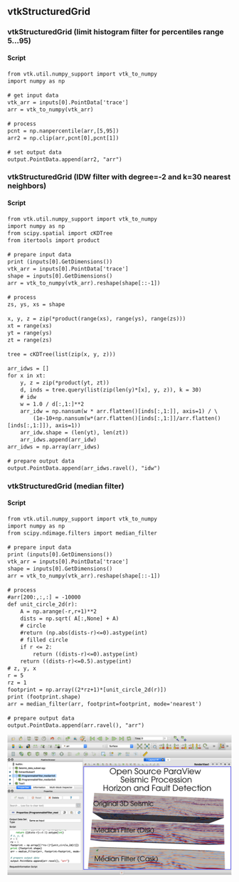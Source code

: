 ## vtkStructuredGrid

### vtkStructuredGrid (limit histogram filter for percentiles range 5...95)

#### Script
```
from vtk.util.numpy_support import vtk_to_numpy
import numpy as np

# get input data
vtk_arr = inputs[0].PointData['trace']
arr = vtk_to_numpy(vtk_arr)

# process
pcnt = np.nanpercentile(arr,[5,95])
arr2 = np.clip(arr,pcnt[0],pcnt[1])

# set output data
output.PointData.append(arr2, "arr")
```

### vtkStructuredGrid (IDW filter with degree=-2 and k=30 nearest neighbors)

#### Script
```
from vtk.util.numpy_support import vtk_to_numpy
import numpy as np
from scipy.spatial import cKDTree
from itertools import product

# prepare input data
print (inputs[0].GetDimensions())
vtk_arr = inputs[0].PointData['trace']
shape = inputs[0].GetDimensions()
arr = vtk_to_numpy(vtk_arr).reshape(shape[::-1])

# process
zs, ys, xs = shape

x, y, z = zip(*product(range(xs), range(ys), range(zs)))
xt = range(xs)
yt = range(ys)
zt = range(zs)

tree = cKDTree(list(zip(x, y, z)))

arr_idws = []
for x in xt:
    y, z = zip(*product(yt, zt))
    d, inds = tree.query(list(zip(len(y)*[x], y, z)), k = 30)
    # idw
    w = 1.0 / d[:,1:]**2
    arr_idw = np.nansum(w * arr.flatten()[inds[:,1:]], axis=1) / \
        (1e-10+np.nansum(w*(arr.flatten()[inds[:,1:]]/arr.flatten()[inds[:,1:]]), axis=1))
    arr_idw.shape = (len(yt), len(zt))
    arr_idws.append(arr_idw)
arr_idws = np.array(arr_idws)

# prepare output data
output.PointData.append(arr_idws.ravel(), "idw")
```

### vtkStructuredGrid (median filter)

#### Script
```
from vtk.util.numpy_support import vtk_to_numpy
import numpy as np
from scipy.ndimage.filters import median_filter

# prepare input data
print (inputs[0].GetDimensions())
vtk_arr = inputs[0].PointData['trace']
shape = inputs[0].GetDimensions()
arr = vtk_to_numpy(vtk_arr).reshape(shape[::-1])

# process
#arr[200:,:,:] = -10000
def unit_circle_2d(r):
    A = np.arange(-r,r+1)**2
    dists = np.sqrt( A[:,None] + A)
    # circle
    #return (np.abs(dists-r)<=0).astype(int)
    # filled circle
    if r <= 2:
        return ((dists-r)<=0).astype(int)
    return ((dists-r)<=0.5).astype(int)
# z, y, x
r = 5
rz = 1
footprint = np.array((2*rz+1)*[unit_circle_2d(r)])
print (footprint.shape)
arr = median_filter(arr, footprint=footprint, mode='nearest')

# prepare output data
output.PointData.append(arr.ravel(), "arr")
```
![ParaView ProgrammableFilter StructuredGrid](ParaView_ProgrammableFilter_StructuredGrid.jpg)
